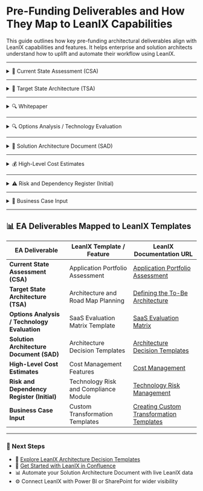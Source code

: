 
# Pre-Funding Deliverables and How They Map to LeanIX Capabilities

This guide outlines how key pre-funding architectural deliverables align with LeanIX capabilities and features. It helps enterprise and solution architects understand how to uplift and automate their workflow using LeanIX.

---

<details>
<summary>📌 Current State Assessment (CSA)</summary>

- **Purpose**: Establish architectural baselines and provide visibility into the as-is landscape.

- **Current State Assessment (CSA):** Utilize the Application Portfolio Assessment to evaluate and document the existing IT landscape, identifying areas for optimization and rationalization.

</details>

---

<details>
<summary>🎯 Target State Architecture (TSA)</summary>

- **Purpose**: Communicate desired architecture future state including transformation drivers.

- **Target State Architecture (TSA):** Leverage the Architecture and Road Map Planning to define and visualize the desired future state of the IT architecture, aligning it with business objectives.

</details>

---

<details>
<summary>🔍 Whitepaper </summary>

- **Purpose**: Educate stakeholders on the business problem, lifecycle opportunities, benefits, threats, scope, current challenges, and potential savings associated with the modernization.

- **Whitepaper:** e.g. Modernizing PKI for Corporate IT.

</details>

---

<details>
<summary>🔍 Options Analysis / Technology Evaluation</summary>

- **Purpose**: Compare architectural choices (buy vs build, tool X vs Y, integration patterns).

- **Options Analysis / Technology Evaluation:** e.g. Use the SaaS Evaluation Matrix Template to systematically compare and assess different technology solutions based on predefined criteria.

</details>

---

<details>
<summary>📘 Solution Architecture Document (SAD)</summary>

- **Purpose**: Describe the solution view (business, data, application, and technology layers).

- **Solution Architecture Document (SAD):** Employ Architecture Decision Templates to document key architectural decisions, ensuring traceability and alignment with enterprise standards.

</details>

---

<details>
<summary>💰 High-Level Cost Estimates</summary>

- **Purpose**: Provide rough-order-magnitude costs to inform business case feasibility.

- **High-Level Cost Estimates:** Utilize the Cost Management features to estimate and track costs associated with applications and IT components, aiding in budgeting and financial planning.

</details>

---

<details>
<summary>⚠️ Risk and Dependency Register (Initial)</summary>

- **Purpose**: Record early architecture risks, assumptions, and dependencies.

- **Risk and Dependency Register (Initial):** Implement the Technology Risk and Compliance Module to identify, assess, and manage risks and dependencies within the IT landscape.

</details>

---

<details>
<summary>📂 Business Case Input</summary>

- **Purpose**: Supply architecture-led inputs to cost-benefit analysis and value definition.

- **Business Case Input:** Create Custom Transformation Templates to model and plan transformation initiatives, providing structured input for business cases.

</details>

---
## 📊 EA Deliverables Mapped to LeanIX Templates

| **EA Deliverable**                     | **LeanIX Template / Feature**                                   | **LeanIX Documentation URL**                                                                                                                                                                                                                           |
|----------------------------------------|-----------------------------------------------------------------|---------------------------------------------------------------------------------------------------------------------------------------------------------------------------------------------------------------------------------------------------------|
| **Current State Assessment (CSA)**     | Application Portfolio Assessment                                | [Application Portfolio Assessment](https://www.leanix.net/en/wiki/apm/application-portfolio-assessment)                                                                                                                                                 |
| **Target State Architecture (TSA)**    | Architecture and Road Map Planning                              | [Defining the To-Be Architecture](https://learning.sap.com/learning-journeys/mastering-your-erp-transformation-with-sap-leanix/defining-the-to-be-architecture)                                                                                         |
| **Options Analysis / Technology Evaluation** | SaaS Evaluation Matrix Template                             | [SaaS Evaluation Matrix](https://www.leanix.net/en/wiki/apm/saas-evaluation)                                                                                                                                                                            |
| **Solution Architecture Document (SAD)** | Architecture Decision Templates                                | [Architecture Decision Templates](https://docs-eam.leanix.net/docs/architecture-decision-templates)                                                                                                                                                    |
| **High-Level Cost Estimates**          | Cost Management Features                                        | [Cost Management](https://docs-eam.leanix.net/docs/cost-management)                                                                                                                                                                                     |
| **Risk and Dependency Register (Initial)** | Technology Risk and Compliance Module                        | [Technology Risk Management](https://docs-eam.leanix.net/docs/deep-dive-technology-risk-management)                                                                                                                                                     |
| **Business Case Input**                | Custom Transformation Templates                                 | [Creating Custom Transformation Templates](https://docs-eam.leanix.net/docs/configuring-transformation-template)                                                                                                                                        |

---

### 🚀 Next Steps

- 📄 [Explore LeanIX Architecture Decision Templates](https://docs-eam.leanix.net/docs/architecture-decision-templates)
- 🔧 [Get Started with LeanIX in Confluence](https://docs-eam.leanix.net/docs/confluence-integration)
- 📊 Automate your Solution Architecture Document with live LeanIX data
- ⚙️ Connect LeanIX with Power BI or SharePoint for wider visibility

